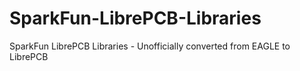 # SparkFun-LibrePCB-Libraries
SparkFun LibrePCB Libraries - Unofficially converted from EAGLE to LibrePCB
